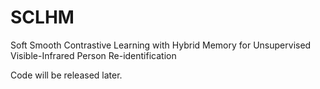 # SCLHM
Soft Smooth Contrastive Learning with Hybrid Memory for Unsupervised Visible-Infrared Person Re-identification

Code will be released later.
